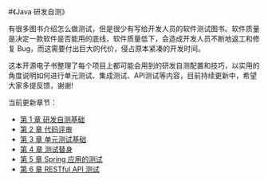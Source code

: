 #《Java 研发自测》

有很多图书介绍怎么做测试，但是很少有写给开发人员的软件测试图书。软件质量是决定一款软件是否能用的底线，软件质量低下，会造成开发人员不断地返工和修复 Bug，而这需要付出巨大的代价，侵占原本紧凑的开发时间。

这本开源电子书整理了每个项目上都可能会用到的研发自测配置和技巧，以实用的角度说明如何进行单元测试、集成测试、API测试等内容，目前持续更新中，希望大家多提反馈，谢谢!

当前更新章节：

- [第 1 章 研发自测基础](./01-self-testing-fundamentals)
- [第 2 章 代码评审](./02-code-review)
- [第 3 章 单元测试基础](./03-unit-testing-fundamentals)
- [第 4 章 测试替身](./04-testing-doubles)
- [第 5 章 Spring 应用的测试](./05-testing-with-spring)
- [第 6 章 RESTful API 测试](./06-api-testing)

